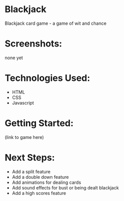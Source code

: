 # Blackjack

Blackjack card game - a game of wit and chance

# Screenshots:

none yet

# Technologies Used:

* HTML
* CSS
* Javascript

# Getting Started:

(link to game here)

# Next Steps:

* Add a split feature
* Add a double down feature
* Add animations for dealing cards
* Add sound effects for bust or being dealt blackjack
* Add a high scores feature
